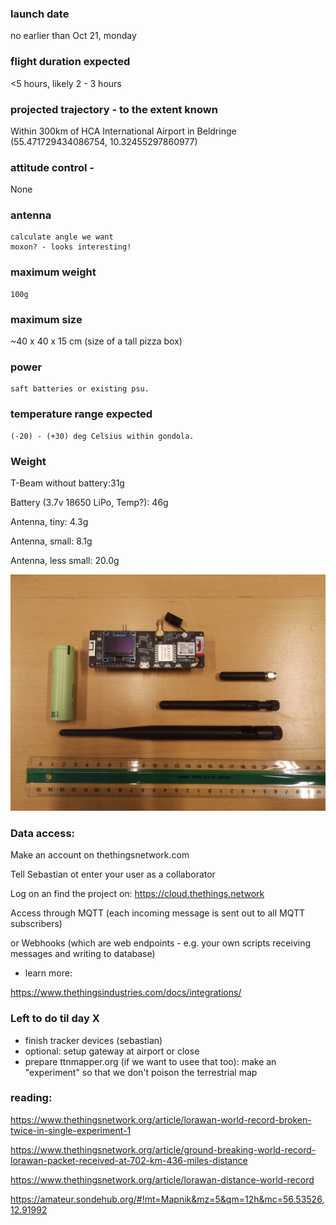 ### launch date

no earlier than Oct 21, monday

### flight duration expected
<5 hours, likely 2 - 3 hours

### projected trajectory - to the extent known
Within 300km of HCA International Airport in Beldringe (55.471729434086754, 10.32455297860977)

### attitude control -
None

### antenna
	calculate angle we want
	moxon? - looks interesting!

### maximum weight
	100g

### maximum size
 ~40 x 40 x 15 cm (size of a tall pizza box)
 
### power
	saft batteries or existing psu.

### temperature range expected
	(-20) - (+30) deg Celsius within gondola.

### Weight

T-Beam without battery:31g

Battery (3.7v 18650 LiPo, Temp?): 46g

Antenna, tiny: 4.3g

Antenna, small: 8.1g

Antenna, less small: 20.0g

![Things weighed.](t-beams_3antennas_battery_ruler.jpg)


### Data access:

Make an account on thethingsnetwork.com

Tell Sebastian ot enter your user as a collaborator

Log on an find the project on:
https://cloud.thethings.network

Access through MQTT (each incoming message is sent out to all MQTT subscribers) 

or Webhooks (which are web endpoints - e.g. your own scripts receiving messages and writing to database)

- learn more:

https://www.thethingsindustries.com/docs/integrations/

### Left to do til day X

- finish tracker devices (sebastian)
- optional: setup gateway at airport or close
- prepare ttnmapper.org (if we want to usee that too): make an "experiment" so that we don't poison the terrestrial map



### reading:

https://www.thethingsnetwork.org/article/lorawan-world-record-broken-twice-in-single-experiment-1

https://www.thethingsnetwork.org/article/ground-breaking-world-record-lorawan-packet-received-at-702-km-436-miles-distance

https://www.thethingsnetwork.org/article/lorawan-distance-world-record

https://amateur.sondehub.org/#!mt=Mapnik&mz=5&qm=12h&mc=56.53526,12.91992
